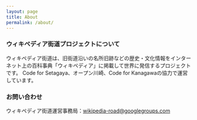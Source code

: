 ```yaml
---
layout: page
title: About
permalink: /about/
---
```


### ウィキペディア街道プロジェクトについて

ウィキペディア街道は、旧街道沿いの名所旧跡などの歴史・文化情報をインターネット上の百科事典「ウィキペディア」に掲載して世界に発信するプロジェクトです。
Code for Setagaya、オープン川崎、Code for Kanagawaの協力で運営しています。

### お問い合わせ

ウィキペディア街道運営事務局：[wikipedia-road@googlegroups.com](mailto:wikipedia-road@googlegroups.com)
